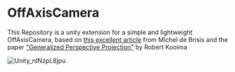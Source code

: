 # OffAxisCamera

This Repository is a unity extension for a simple and lightweight OffAxisCamera, based on [this excellent article](https://medium.com/try-creative-tech/off-axis-projection-in-unity-1572d826541e) from Michel de Brisis and the paper ["Generalized Perspective Projection"](http://160592857366.free.fr/joe/ebooks/ShareData/Generalized%20Perspective%20Projection.pdf) by Robert Kooima

![Unity_nINzpL8jpu](https://user-images.githubusercontent.com/35767293/174666001-e6cd3cba-750f-4715-be78-d9a717603b62.gif)
